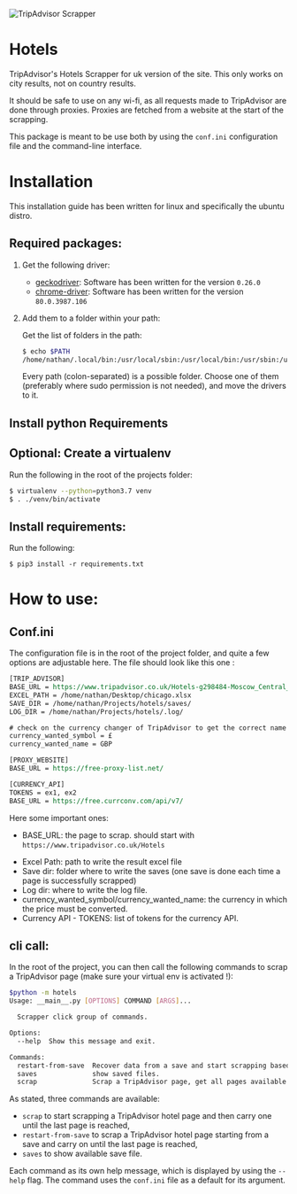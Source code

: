 ![TripAdvisor Scrapper](https://github.com/Nathanmalnoury/hotels/workflows/Python%20application/badge.svg)
# Hotels 
TripAdvisor's Hotels Scrapper for uk version of the site. This only works on city results, not on country results.

It should be safe to use on any wi-fi, as all requests made to TripAdvisor are done through proxies. Proxies are fetched from a website at the start of the scrapping.



This package is meant to be use both by using the `conf.ini` configuration file and the command-line interface.

# Installation

This installation guide has been written for linux and specifically the ubuntu distro.

## Required packages:
1. Get the following driver: 
   * [geckodriver](https://github.com/mozilla/geckodriver/releases): Software has been written for the version `0.26.0`
   * [chrome-driver](https://chromedriver.chromium.org/downloads): Software has been written for the version `80.0.3987.106`



2. Add them to a folder within your path:

   Get the list of folders in the path:

   ```bash
   $ echo $PATH
   /home/nathan/.local/bin:/usr/local/sbin:/usr/local/bin:/usr/sbin:/usr/bin:/sbin:/bin:/usr/games:/usr/local/games:/snap/bin
   ```

   Every path (colon-separated) is a possible folder. Choose one of them (preferably where sudo permission is not needed), and move the drivers to it.



## Install python Requirements

## Optional: Create a virtualenv

Run the following in the root of the projects folder:

```bash
$ virtualenv --python=python3.7 venv
$ . ./venv/bin/activate
```

## Install requirements:

Run the following:

```
$ pip3 install -r requirements.txt
```



# How to use:

 ## Conf.ini

The configuration file is in the root of the project folder, and quite a few options are adjustable here. The file should look like this one :

```reStructuredText
[TRIP_ADVISOR]
BASE_URL = https://www.tripadvisor.co.uk/Hotels-g298484-Moscow_Central_Russia-Hotels.html
EXCEL_PATH = /home/nathan/Desktop/chicago.xlsx
SAVE_DIR = /home/nathan/Projects/hotels/saves/
LOG_DIR = /home/nathan/Projects/hotels/.log/

# check on the currency changer of TripAdvisor to get the correct name & symbols
currency_wanted_symbol = £
currency_wanted_name = GBP

[PROXY_WEBSITE]
BASE_URL = https://free-proxy-list.net/

[CURRENCY_API]
TOKENS = ex1, ex2
BASE_URL = https://free.currconv.com/api/v7/
```

Here some important ones: 

- BASE_URL: the page to scrap. should start with `https://www.tripadvisor.co.uk/Hotels`

* Excel Path: path to write the result excel file
* Save dir: folder where to write the saves (one save is done each time a page is successfully scrapped)
* Log dir: where to write the log file.
* currency_wanted_symbol/currency_wanted_name: the currency in which the price must be converted.
* Currency API - TOKENS: list of tokens for the currency API.





## cli call:

In the root of the project, you can then call the following commands to scrap a TripAdvisor page (make sure your virtual env is activated !):

```bash
$python -m hotels
Usage: __main__.py [OPTIONS] COMMAND [ARGS]...

  Scrapper click group of commands.

Options:
  --help  Show this message and exit.

Commands:
  restart-from-save  Recover data from a save and start scrapping based on...
  saves              show saved files.
  scrap              Scrap a TripAdvisor page, get all pages available...

```



As stated, three commands are available:

- `scrap` to start scrapping a TripAdvisor hotel page and then carry one until the last page is reached,
- `restart-from-save` to scrap a TripAdvisor hotel page starting from a save and carry on until the last page is reached,
- `saves` to show available save file.



Each command as its own help message, which is displayed by using the `--help` flag. The command uses the `conf.ini` file as a default for its argument.